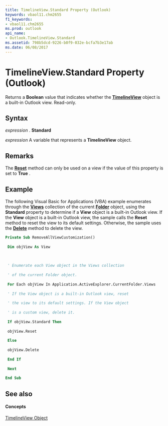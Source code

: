 ```yaml
---
title: TimelineView.Standard Property (Outlook)
keywords: vbaol11.chm2655
f1_keywords:
- vbaol11.chm2655
ms.prod: outlook
api_name:
- Outlook.TimelineView.Standard
ms.assetid: 798b5dcd-9226-b0f9-032e-bcfa7b3e17ab
ms.date: 06/08/2017
---
```



# TimelineView.Standard Property (Outlook)

Returns a **Boolean** value that indicates whether the **[TimelineView](timelineview-object-outlook.md)** object is a built-in Outlook view. Read-only.


## Syntax

 _expression_ . **Standard**

 _expression_ A variable that represents a **TimelineView** object.


## Remarks

The **[Reset](view-reset-method-outlook.md)** method can only be used on a view if the value of this property is set to **True** .


## Example

The following Visual Basic for Applications (VBA) example enumerates through the **[Views](views-object-outlook.md)** collection of the current **[Folder](folder-object-outlook.md)** object, using the **Standard** property to determine if a **View** object is a built-in Outlook view. If the **View** object is a built-in Outlook view, the sample calls the **Reset** method to reset the view to its default settings. Otherwise, the sample uses the **[Delete](view-delete-method-outlook.md)** method to delete the view.


```vb
Private Sub RemoveAllViewCustomization() 
 
 Dim objView As View 
 
 
 
 ' Enumerate each View object in the Views collection 
 
 ' of the current Folder object. 
 
 For Each objView In Application.ActiveExplorer.CurrentFolder.Views 
 
 ' If the View object is a built-in Outlook view, reset 
 
 ' the view to its default settings. If the View object 
 
 ' is a custom view, delete it. 
 
 If objView.Standard Then 
 
 objView.Reset 
 
 Else 
 
 objView.Delete 
 
 End If 
 
 Next 
 
End Sub
```


## See also


#### Concepts


[TimelineView Object](timelineview-object-outlook.md)

